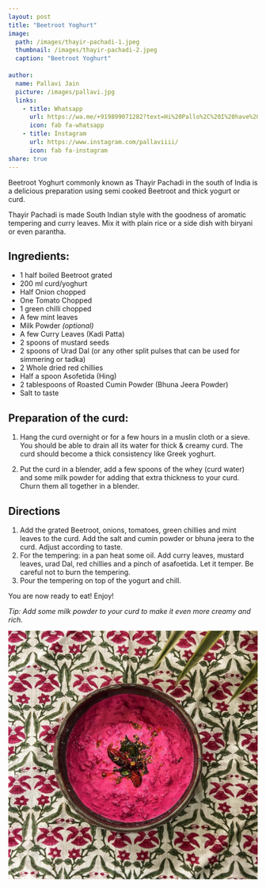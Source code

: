 ```yaml
---
layout: post
title: "Beetroot Yoghurt"
image:
  path: /images/thayir-pachadi-1.jpeg
  thumbnail: /images/thayir-pachadi-2.jpeg
  caption: "Beetroot Yoghurt"

author:
  name: Pallavi Jain
  picture: /images/pallavi.jpg
  links:
    - title: Whatsapp
      url: https://wa.me/+919899071282?text=Hi%20Pallo%2C%20I%20have%20a%20quick%20question%20about%20your%20Beetroot%20Yoghurt%20recipe
      icon: fab fa-whatsapp
    - title: Instagram
      url: https://www.instagram.com/pallaviiii/
      icon: fab fa-instagram
share: true
---
```


Beetroot Yoghurt commonly known as Thayir Pachadi in the south of India is a delicious preparation using semi cooked Beetroot and thick yogurt or curd.

Thayir Pachadi is made South Indian style with the goodness of aromatic tempering and curry leaves. Mix it with plain rice or a side dish with biryani or even parantha.

## Ingredients:

- 1 half boiled Beetroot grated
- 200 ml curd/yoghurt
- Half Onion chopped
- One Tomato Chopped
- 1 green chilli chopped
- A few mint leaves
- Milk Powder _(optional)_
- A few Curry Leaves (Kadi Patta)
- 2 spoons of mustard seeds
- 2 spoons of Urad Dal (or any other split pulses that can be used for simmering or tadka)
- 2 Whole dried red chillies
- Half a spoon Asofetida (Hing)
- 2 tablespoons of Roasted Cumin Powder (Bhuna Jeera
  Powder)
- Salt to taste

## Preparation of the curd:

1. Hang the curd overnight or for a few hours in a muslin cloth or a sieve. You should be able to drain all its water for thick & creamy curd. The curd should become a thick consistency like Greek yoghurt.

2. Put the curd in a blender, add a few spoons of the whey (curd water) and some milk powder for adding that extra thickness to your curd. Churn them all together in a blender.

## Directions

1. ⁠Add the grated Beetroot, onions, tomatoes, green chillies and mint leaves to the curd. Add the salt and cumin powder or bhuna jeera to the curd. Adjust according to taste.
2. ⁠For the tempering: in a pan heat some oil. Add curry leaves, mustard leaves, urad Dal, red chillies and a pinch of asafoetida. Let it temper. Be careful not to burn the tempering.
3. ⁠Pour the tempering on top of the yogurt and chill.

You are now ready to eat! Enjoy!

_Tip: Add some milk powder to your curd to make it even more creamy and rich._

<img src="/images/thayir-pachadi-2.jpeg">
